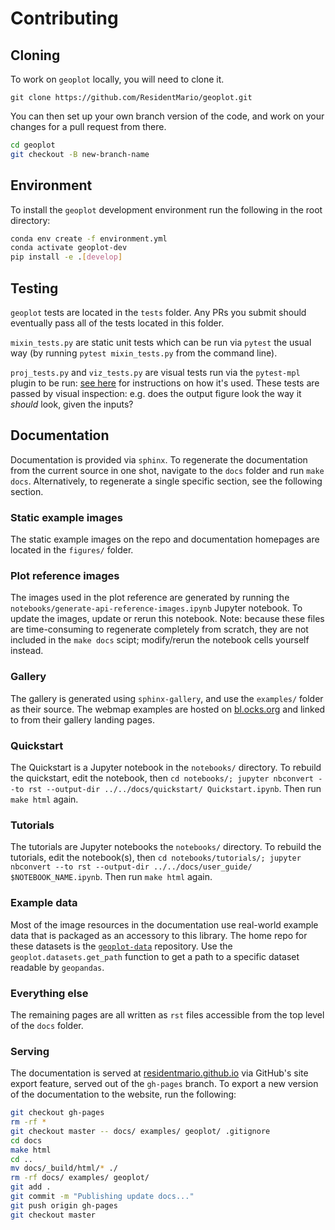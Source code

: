 # Contributing

## Cloning

To work on `geoplot` locally, you will need to clone it.

```git
git clone https://github.com/ResidentMario/geoplot.git
```

You can then set up your own branch version of the code, and work on your changes for a pull request from there.

```bash
cd geoplot
git checkout -B new-branch-name
```

## Environment

To install the `geoplot` development environment run the following in the root directory:

```bash
conda env create -f environment.yml
conda activate geoplot-dev
pip install -e .[develop]
```

## Testing

`geoplot` tests are located in the `tests` folder. Any PRs you submit should eventually pass all of the tests located in this folder.

`mixin_tests.py` are static unit tests which can be run via `pytest` the usual way (by running `pytest mixin_tests.py` from the command line).

`proj_tests.py` and `viz_tests.py` are visual tests run via the `pytest-mpl` plugin to be run: [see here](https://github.com/matplotlib/pytest-mpl#using) for instructions on how it's used. These tests are passed by visual inspection: e.g. does the output figure look the way it _should_ look, given the inputs?

## Documentation

Documentation is provided via `sphinx`. To regenerate the documentation from the current source in one shot, navigate to the `docs` folder and run `make docs`. Alternatively, to regenerate a single specific section, see the following section.

### Static example images

The static example images on the repo and documentation homepages are located in the `figures/` folder.

### Plot reference images

The images used in the plot reference are generated by running the  `notebooks/generate-api-reference-images.ipynb` Jupyter notebook. To update the images, update or rerun this notebook. Note: because these files are time-consuming to regenerate completely from scratch, they are not included in the `make docs` scipt; modify/rerun the notebook cells yourself instead.

### Gallery

The gallery is generated using `sphinx-gallery`, and use the `examples/` folder as their source. The webmap examples are hosted on [bl.ocks.org](http://bl.ocks.org/) and linked to from their gallery landing pages.

### Quickstart

The Quickstart is a Jupyter notebook in the `notebooks/` directory. To rebuild the quickstart, edit the notebook, then `cd notebooks/; jupyter nbconvert --to rst --output-dir ../../docs/quickstart/ Quickstart.ipynb`. Then run `make html` again.

### Tutorials

The tutorials are Jupyter notebooks the `notebooks/` directory. To rebuild the tutorials, edit the notebook(s), then `cd notebooks/tutorials/; jupyter nbconvert --to rst --output-dir ../../docs/user_guide/ $NOTEBOOK_NAME.ipynb`. Then run `make html` again.

### Example data

Most of the image resources in the documentation use real-world example data that is packaged as an accessory to this library. The home repo for these datasets is the [`geoplot-data`](https://github.com/ResidentMario/geoplot-data) repository. Use the `geoplot.datasets.get_path` function to get a path to a specific dataset readable by `geopandas`.

### Everything else

The remaining pages are all written as `rst` files accessible from the top level of the `docs` folder.

### Serving

The documentation is served at [residentmario.github.io](https://residentmario.github.io/geoplot/index.html) via GitHub's site export feature, served out of the `gh-pages` branch. To export a new version of the documentation to the website, run the following:

```bash
git checkout gh-pages
rm -rf *
git checkout master -- docs/ examples/ geoplot/ .gitignore
cd docs
make html
cd ..
mv docs/_build/html/* ./
rm -rf docs/ examples/ geoplot/
git add .
git commit -m "Publishing update docs..."
git push origin gh-pages
git checkout master
```
